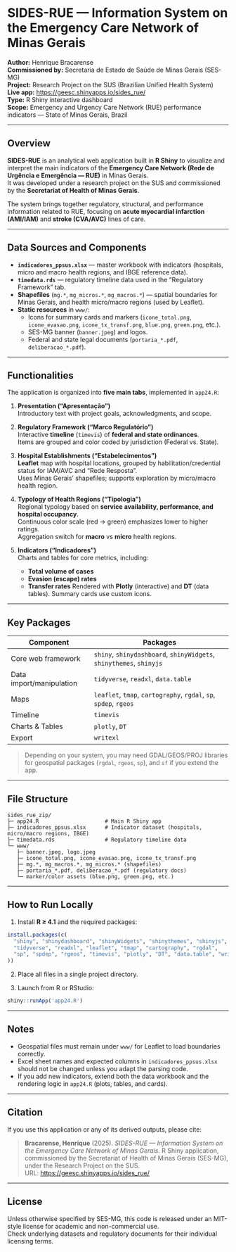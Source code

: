 # SIDES-RUE — Information System on the Emergency Care Network of Minas Gerais

**Author:** Henrique Bracarense  
**Commissioned by:** Secretaria de Estado de Saúde de Minas Gerais (SES-MG)  
**Project:** Research Project on the SUS (Brazilian Unified Health System)  
**Live app:** https://geesc.shinyapps.io/sides_rue/  
**Type:** R Shiny interactive dashboard  
**Scope:** Emergency and Urgency Care Network (RUE) performance indicators — State of Minas Gerais, Brazil

---

## Overview

**SIDES-RUE** is an analytical web application built in **R Shiny** to visualize and interpret the main indicators of the **Emergency Care Network (Rede de Urgência e Emergência — RUE)** in Minas Gerais.  
It was developed under a research project on the SUS and commissioned by the **Secretariat of Health of Minas Gerais**.  

The system brings together regulatory, structural, and performance information related to RUE, focusing on **acute myocardial infarction (AMI/IAM)** and **stroke (CVA/AVC)** lines of care.

---

## Data Sources and Components

- **`indicadores_ppsus.xlsx`** — master workbook with indicators (hospitals, micro and macro health regions, and IBGE reference data).  
- **`timedata.rds`** — regulatory timeline data used in the “Regulatory Framework” tab.  
- **Shapefiles** (`mg.*`, `mg_micros.*`, `mg_macros.*`) — spatial boundaries for Minas Gerais, and health micro/macro regions (used by Leaflet).  
- **Static resources** in `www/`:
  - Icons for summary cards and markers (`icone_total.png`, `icone_evasao.png`, `icone_tx_transf.png`, `blue.png`, `green.png`, etc.).
  - SES-MG banner (`banner.jpeg`) and logos.
  - Federal and state legal documents (`portaria_*.pdf`, `deliberacao_*.pdf`).

---

## Functionalities

The application is organized into **five main tabs**, implemented in `app24.R`:

1. **Presentation (“Apresentação”)**  
   Introductory text with project goals, acknowledgments, and scope.

2. **Regulatory Framework (“Marco Regulatório”)**  
   Interactive **timeline** (`timevis`) of **federal and state ordinances**.  
   Items are grouped and color coded by jurisdiction (Federal vs. State).

3. **Hospital Establishments (“Estabelecimentos”)**  
   **Leaflet** map with hospital locations, grouped by habilitation/credential status for IAM/AVC and “Rede Resposta”.  
   Uses Minas Gerais’ shapefiles; supports exploration by micro/macro health region.

4. **Typology of Health Regions (“Tipologia”)**  
   Regional typology based on **service availability, performance, and hospital occupancy**.  
   Continuous color scale (red → green) emphasizes lower to higher ratings.  
   Aggregation switch for **macro** vs **micro** health regions.

5. **Indicators (“Indicadores”)**  
   Charts and tables for core metrics, including:
   - **Total volume of cases**
   - **Evasion (escape) rates**
   - **Transfer rates**
   Rendered with **Plotly** (interactive) and **DT** (data tables). Summary cards use custom icons.

---

## Key Packages

| Component | Packages |
|---|---|
| Core web framework | `shiny`, `shinydashboard`, `shinyWidgets`, `shinythemes`, `shinyjs` |
| Data import/manipulation | `tidyverse`, `readxl`, `data.table` |
| Maps | `leaflet`, `tmap`, `cartography`, `rgdal`, `sp`, `spdep`, `rgeos` |
| Timeline | `timevis` |
| Charts & Tables | `plotly`, `DT` |
| Export | `writexl` |

> Depending on your system, you may need GDAL/GEOS/PROJ libraries for geospatial packages (`rgdal`, `rgeos`, `sp`), and `sf` if you extend the app.

---

## File Structure

```
sides_rue_zip/
├─ app24.R                     # Main R Shiny app
├─ indicadores_ppsus.xlsx      # Indicator dataset (hospitals, micro/macro regions, IBGE)
├─ timedata.rds                # Regulatory timeline data
└─ www/
   ├─ banner.jpeg, logo.jpeg
   ├─ icone_total.png, icone_evasao.png, icone_tx_transf.png
   ├─ mg.*, mg_macros.*, mg_micros.* (shapefiles)
   ├─ portaria_*.pdf, deliberacao_*.pdf (regulatory docs)
   └─ marker/color assets (blue.png, green.png, etc.)
```

---

## How to Run Locally

1. Install **R ≥ 4.1** and the required packages:

```r
install.packages(c(
  "shiny", "shinydashboard", "shinyWidgets", "shinythemes", "shinyjs",
  "tidyverse", "readxl", "leaflet", "tmap", "cartography", "rgdal",
  "sp", "spdep", "rgeos", "timevis", "plotly", "DT", "data.table", "writexl"
))
```

2. Place all files in a single project directory.

3. Launch from R or RStudio:
```r
shiny::runApp('app24.R')
```

---

## Notes

- Geospatial files must remain under `www/` for Leaflet to load boundaries correctly.
- Excel sheet names and expected columns in `indicadores_ppsus.xlsx` should not be changed unless you adapt the parsing code.
- If you add new indicators, extend both the data workbook and the rendering logic in `app24.R` (plots, tables, and cards).

---

## Citation

If you use this application or any of its derived outputs, please cite:

> **Bracarense, Henrique** (2025). *SIDES-RUE — Information System on the Emergency Care Network of Minas Gerais*. R Shiny application, commissioned by the Secretariat of Health of Minas Gerais (SES-MG), under the Research Project on the SUS.  
> URL: https://geesc.shinyapps.io/sides_rue/

---

## License

Unless otherwise specified by SES-MG, this code is released under an MIT-style license for academic and non-commercial use.  
Check underlying datasets and regulatory documents for their individual licensing terms.
